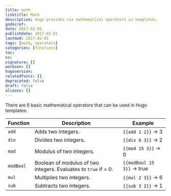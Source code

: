 ```yaml
---
title: math
linktitle: Math
description: Hugo provides six mathematical operators in templates.
godocref:
date: 2017-02-01
publishdate: 2017-02-01
lastmod: 2017-02-01
tags: [math, operators]
categories: [functions]
toc:
ns:
signature: []
workson: []
hugoversion:
relatedfuncs: []
deprecated: false
draft: false
aliases: []
---
```


There are 6 basic mathematical operators that can be used in Hugo templates:

| Function | Description              | Example                       |
| -------- | ------------------------ | ----------------------------- |
| `add`    | Adds two integers.       | `{{add 1 2}}` &rarr; 3        |
| `div`    | Divides two integers.    | `{{div 6 3}}` &rarr; 2        |
| `mod`    | Modulus of two integers. | `{{mod 15 3}}` &rarr; 0       |
| `modBool`| Boolean of modulus of two integers. Evaluates to `true` if = 0. | `{{modBool 15 3}}` &rarr; true |
| `mul`    | Multiplies two integers. | `{{mul 2 3}}` &rarr; 6        |
| `sub`    | Subtracts two integers.  | `{{sub 3 2}}` &rarr; 1        |
